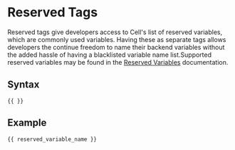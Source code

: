 Reserved Tags
==================
Reserved tags give developers access to Cell's list of reserved variables, which are commonly used variables. Having
these as separate tags allows developers the continue freedom to name their backend variables without the added hassle
of having a blacklisted variable name list.Supported reserved variables may be found in the [Reserved Variables](Undocumented.md)
documentation.

Syntax
--------------
```
{{ }}
```

Example
--------------
```
{{ reserved_variable_name }}
```
